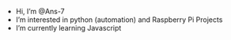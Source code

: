- Hi, I’m @Ans-7
- I’m interested in python (automation) and Raspberry Pi Projects 
- I’m currently learning Javascript

<!---
Ans-7/Ans-7 is a ✨ special ✨ repository because its `README.md` (this file) appears on your GitHub profile.
You can click the Preview link to take a look at your changes.
--->
